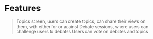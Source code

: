 # Features
> Topics screen, users can create topics, can share their views on them, with either for or against
> Debate sessions, where users can challenge users to debates
> Users can vote on debates and topics